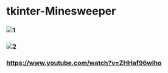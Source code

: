 # tkinter-Minesweeper

### ![1](https://user-images.githubusercontent.com/24665474/37557356-9432197a-2a46-11e8-84cc-393ae283b9c3.PNG)
### ![2](https://user-images.githubusercontent.com/24665474/37557357-94639b80-2a46-11e8-8fff-d008794d3ed1.PNG)


### https://www.youtube.com/watch?v=ZHHaf96wIho
